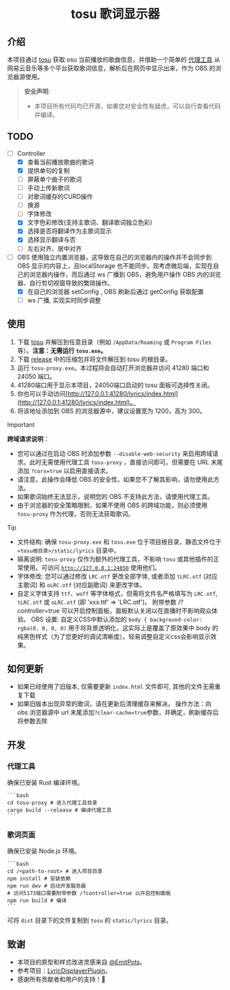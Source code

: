 <!-- markdownlint-disable MD028 MD033 -->
<h1 align="center">tosu 歌词显示器</h1>

## 介绍

本项目通过 [tosu](https://github.com/tosuapp/tosu) 获取 osu 当前播放的歌曲信息，并借助一个简单的 [代理工具](tosu-proxy) 从网易云音乐等多个平台获取歌词信息，解析后在网页中显示出来，作为 OBS 的浏览器源使用。

> **安全声明**:
>
> - 本项目所有代码均已开源，如果您对安全性有疑虑，可以自行查看代码并编译。

## TODO

- [ ] Controller
  - [x] 查看当前播放歌曲的歌词
  - [x] 提供单句的复制
  - [ ] 屏蔽单个曲子的歌词
  - [ ] 手动上传新歌词
  - [ ] 对歌词缓存的CURD操作
  - [ ] 换源
  - [ ] 字体修改
  - [x] 文字色彩修改(支持主歌词、翻译歌词独立色彩)
  - [x] 选择是否将翻译作为主歌词显示
  - [x] 选择显示翻译与否
  - [ ] 左右对齐、居中对齐
- [ ] OBS 使用独立内置浏览器，这导致在自己的浏览器内的操作并不会同步到 OBS 显示的内容上，且localStorage 也不能同步。现考虑微后端，实现在自己的浏览器内操作，而后通过 ws 广播到 OBS，避免用户操作 OBS 内的浏览器、自行剪切视窗导致的繁琐操作。
  - [x] 在自己的浏览器 setConfig , OBS 刷新后通过 getConfig 获取配置
  - [ ] ws 广播, 实现实时同步调整

## 使用

1. 下载 [tosu](https://github.com/tosuapp/tosu/releases) 并解压到任意目录（例如 `/AppData/Roaming` 或 `Program Files`等）。**注意：无需运行 `tosu.exe`。**
2. 下载 [release](https://github.com/HollisMeynell/tosu-lyrics/releases/) 中的压缩包并将文件解压到 tosu 的根目录。
3. 运行 `tosu-proxy.exe`。本过程将会自动打开浏览器并访问 41280 端口和 24050 端口。
4. 41280端口用于显示本项目，24050端口启动的 tosu 面板可选择性关闭。
5. 你也可以手动访问[http://127.0.0.1:41280/lyrics/index.html](http://127.0.0.1:41280/lyrics/index.html)。
6. 将该地址添加到 OBS 的浏览器源中，建议设置宽为 1200，高为 300。

> [!IMPORTANT]
> **跨域请求说明**：
>
> - 您可以通过在启动 OBS 时添加参数 `--disable-web-security` 来启用跨域请求。此时无需使用代理工具 `tosu-proxy` ，直接访问即可。但需要在 URL 末尾添加 `?cors=true` 以启用直接请求。
> - 请注意，此操作会降低 OBS 的安全性，如果您不了解其影响，请勿使用此方法。
> - 如果歌词始终无法显示，说明您的 OBS 不支持此方法，请使用代理工具。
> - 由于浏览器的安全策略限制，如果不使用 OBS 的跨域功能，则必须使用 `tosu-proxy` 作为代理，否则无法获取歌词。

> [!TIP]
>
> - 文件结构: 确保 `tosu-proxy.exe` 和 `tosu.exe` 位于项目根目录，静态文件位于 `<tosu根目录>/static/lyrics` 目录中。
> - 隔离说明: `tosu-proxy` 仅作为额外的代理工具，不影响 `tosu` 或其他插件的正常使用。可访问 [`http://127.0.0.1:24050`](http://127.0.0.1:24050) 使用他们。
> - 字体修改: 您可以通过修改 `LRC.otf` 更改全部字体, 或者添加 `tLRC.otf` (对应主歌词) 和 `oLRC.otf` (对应副歌词) 来更改字体。
> - 自定义字体支持 `ttf`、`woff` 等字体格式，但需将文件名严格填写为 `LRC.otf`, `tLRC.otf` 或 `oLRC.otf` (即 'xxx.ttf' => 'LRC.otf')。
> 附带参数 /?controller=true 可以开启控制面板，面板默认关闭以在直播时不影响观众体验。
> OBS 设置: 自定义CSS中默认添加的 `body { background-color: rgba(0, 0, 0, 0)` 用于将背景透明化，这实际上是覆盖了原效果中 body 的纯黑色样式（为了您更好的调试清晰度）。轻易调整自定义css会影响显示效果。

## 如何更新

- 如果已经使用了旧版本, 仅需要更新 `index.html` 文件即可, 其他的文件无需重复下载
- 如果旧版本出现异常的歌词，请在更新后清理缓存来解决。
    操作方法：向 obs 浏览器源中 url 末尾添加`?clear-cache=true`参数，并确定，刷新缓存后将参数去除

## 开发

### 代理工具

确保已安装 Rust 编译环境。

    ```bash
    cd tosu-proxy # 进入代理工具目录
    cargo build --release # 编译代理工具
    ```

### 歌词页面

确保已安装 Node.js 环境。

    ```bash
    cd /<path-to-root> # 进入项目目录
    npm install # 安装依赖
    npm run dev # 启动开发服务器
    # 访问5173端口需要附带参数 /?controller=true 以开启控制面板
    npm run build # 编译
    ```

可将 `dist` 目录下的文件复制到 `tosu` 的 `static/lyrics` 目录。

## 致谢

- 本项目的原型和样式改进灵感来自 [@EmitPots](https://github.com/EmitPots)。
- 参考项目：[LyricDisplayerPlugin](https://github.com/OsuSync/LyricDisplayerPlugin)。
- 感谢所有贡献者和用户的支持！🙌
